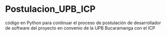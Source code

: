 # Postulacion_UPB_ICP
código en Python para continuar el proceso de postulación de desarrollador de software del proyecto en convenio de la UPB Bucaramanga con el ICP

